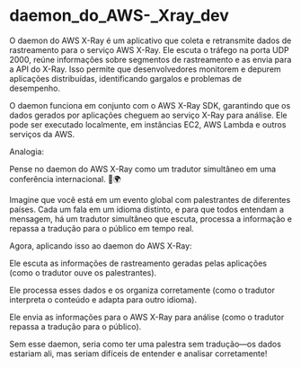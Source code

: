 # daemon_do_AWS-_Xray_dev

O daemon do AWS X-Ray é um aplicativo que coleta e retransmite dados de rastreamento para o serviço AWS X-Ray. Ele escuta o tráfego na porta UDP 2000, reúne informações sobre segmentos de rastreamento e as envia para a API do X-Ray. Isso permite que desenvolvedores monitorem e depurem aplicações distribuídas, identificando gargalos e problemas de desempenho.

O daemon funciona em conjunto com o AWS X-Ray SDK, garantindo que os dados gerados por aplicações cheguem ao serviço X-Ray para análise. Ele pode ser executado localmente, em instâncias EC2, AWS Lambda e outros serviços da AWS.

Analogia:

Pense no daemon do AWS X-Ray como um tradutor simultâneo em uma conferência internacional. 🎤🌍

Imagine que você está em um evento global com palestrantes de diferentes países. Cada um fala em um idioma distinto, e para que todos entendam a mensagem, há um tradutor simultâneo que escuta, processa a informação e repassa a tradução para o público em tempo real.

Agora, aplicando isso ao daemon do AWS X-Ray:

Ele escuta as informações de rastreamento geradas pelas aplicações (como o tradutor ouve os palestrantes).

Ele processa esses dados e os organiza corretamente (como o tradutor interpreta o conteúdo e adapta para outro idioma).

Ele envia as informações para o AWS X-Ray para análise (como o tradutor repassa a tradução para o público).

Sem esse daemon, seria como ter uma palestra sem tradução—os dados estariam ali, mas seriam difíceis de entender e analisar corretamente!
